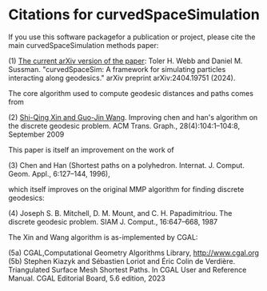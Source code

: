 # Citations for curvedSpaceSimulation

If you use this software packagefor a publication or project, please cite the main curvedSpaceSimulation methods paper:

(1) [The current arXiv version of the paper](https://arxiv.org/abs/2404.19751): Toler H. Webb and Daniel M. Sussman. "curvedSpaceSim: A framework for simulating particles interacting along geodesics." arXiv preprint arXiv:2404.19751 (2024).


The core algorithm used to compute geodesic distances and paths comes from

(2) [Shi-Qing Xin and Guo-Jin Wang](https://dl.acm.org/doi/10.1145/1559755.1559761). Improving chen and han's algorithm on the discrete geodesic problem. ACM Trans. Graph., 28(4):104:1–104:8, September 2009

This paper is itself an improvement on the  work of 

(3) Chen and Han (Shortest paths on a polyhedron. Internat. J. Comput. Geom. Appl., 6:127–144, 1996),

which itself improves on the original MMP algorithm for finding discrete geodesics:

(4) Joseph S. B. Mitchell, D. M. Mount, and C. H. Papadimitriou. The discrete geodesic problem. SIAM J. Comput., 16:647–668, 1987

The Xin and Wang algorithm is as-implemented by CGAL:

(5a) CGAL,Computational Geometry Algorithms Library, http://www.cgal.org
(5b) Stephen Kiazyk and Sébastien Loriot and Éric Colin de Verdière. Triangulated Surface Mesh Shortest Paths. In CGAL User and Reference Manual. CGAL Editorial Board, 5.6 edition, 2023

